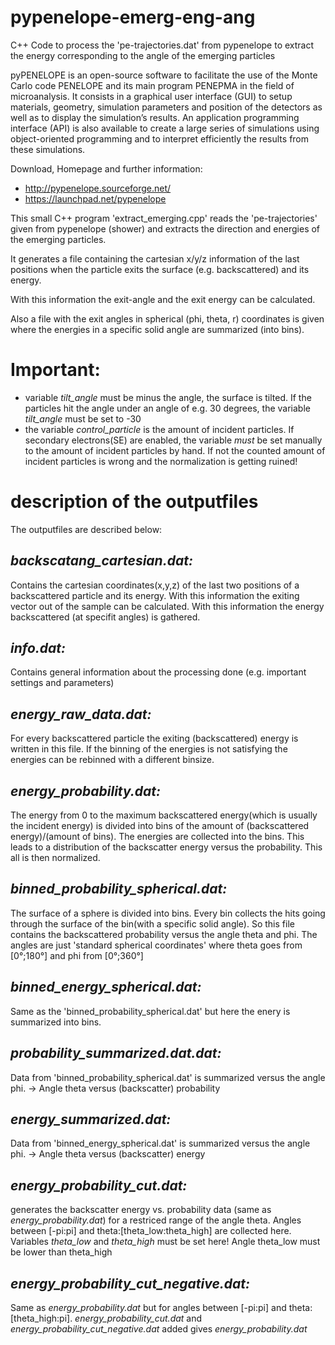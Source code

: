 pypenelope-emerg-eng-ang
========================

C++ Code to process the 'pe-trajectories.dat' from pypenelope to extract the energy corresponding to the angle of the emerging particles


pyPENELOPE is an open-source software to facilitate the use of the Monte Carlo code PENELOPE and its main program PENEPMA in the field of microanalysis. It consists in a graphical user interface (GUI) to setup materials, geometry, simulation parameters and position of the detectors as well as to display the simulation’s results. An application programming interface (API) is also available to create a large series of simulations using object-oriented programming and to interpret efficiently the results from these simulations.

Download, Homepage and further information:

* http://pypenelope.sourceforge.net/
* https://launchpad.net/pypenelope


This small C++ program 'extract_emerging.cpp' reads the 'pe-trajectories' given from pypenelope (shower) and extracts the direction and energies of the emerging particles.

It generates a file containing the cartesian x/y/z information of the last positions when the particle exits the surface (e.g. backscattered) and its energy.

With this information the exit-angle and the exit energy can be calculated.

Also a file with the exit angles in spherical (phi, theta, r) coordinates is given where the energies in a specific solid angle are summarized (into bins).


Important:
==========

* variable *tilt_angle* must be minus the angle, the surface is tilted. If the particles hit the angle under an angle of e.g. 30 degrees, the variable *tilt_angle* must be set to -30
* the variable *control_particle* is the amount of incident particles. If secondary electrons(SE) are enabled, the variable *must* be set manually to the amount of incident particles by hand. If not the counted amount of incident particles is wrong and the normalization is getting ruined!


description of the outputfiles
==============================

The outputfiles are described below:



*backscatang_cartesian.dat:*
-------------------------
Contains the cartesian coordinates(x,y,z) of the last two positions of a backscattered particle and its energy. With this information the exiting vector out of the sample can be calculated. With this information the energy backscattered (at specifit angles) is gathered.



*info.dat:*
---------
Contains general information about the processing done (e.g. important settings and parameters)


*energy_raw_data.dat:*
-------------------
For every backscattered particle the exiting (backscattered) energy is written in this file. If the binning of the energies is not satisfying the energies can be rebinned with a different binsize.


*energy_probability.dat:*
-----------------------
The energy from 0 to the maximum backscattered energy(which is usually the incident energy) is divided into bins of the amount of (backscattered energy)/(amount of bins). The energies are collected into the bins. This leads to a distribution of the backscatter energy versus the probability. This all is then normalized.


*binned_probability_spherical.dat:*
---------------------------------
The surface of a sphere is divided into bins. Every bin collects the hits going through the surface of the bin(with a specific solid angle). So this file contains the backscattered probability versus the angle theta and phi. The angles are just 'standard spherical coordinates' where theta goes from [0°;180°] and phi from [0°;360°]


*binned_energy_spherical.dat:*
----------------------------
Same as the 'binned_probability_spherical.dat' but here the enery is summarized into bins.


*probability_summarized.dat.dat:*
-------------------------------
Data from 'binned_probability_spherical.dat' is summarized versus the angle phi.  -> Angle theta versus (backscatter) probability


*energy_summarized.dat:*
----------------------
Data from 'binned_energy_spherical.dat' is summarized versus the angle phi. -> Angle theta versus (backscatter) energy


*energy_probability_cut.dat:*
----------------------
generates the backscatter energy vs. probability data (same as *energy_probability.dat*) for a restriced range of the angle theta. Angles between [-pi:pi] and theta:[theta_low:theta_high] are collected here. Variables *theta_low* and *theta_high* must be set here! Angle theta_low must be lower than theta_high


*energy_probability_cut_negative.dat:*
----------------------
Same as *energy_probability.dat* but for angles between [-pi:pi] and theta:[theta_high:pi]. *energy_probability_cut.dat* and *energy_probability_cut_negative.dat* added gives *energy_probability.dat*
